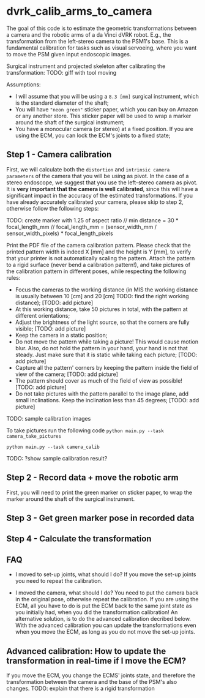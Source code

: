 # dvrk_calib_arms_to_camera
The goal of this code is to estimate the geometric transformations between a camera and the robotic arms of a da Vinci dVRK robot. E.g., the transformation from the left-stereo camera to the PSM1's base. This is a fundamental calibration for tasks such as visual servoeing, where you want to move the PSM given input endoscopic images.

Surgical instrument and projected skeleton after calibrating the transformation:
TODO: giff with tool moving

Assumptions:
- I will assume that you will be using a `8.3 [mm]` surgical instrument, which is the standard diameter of the shaft;
- You will have `"neon green"` sticker paper, which you can buy on Amazon or any another store. This sticker paper will be used to wrap a marker around the shaft of the surgical instrument;
- You have a monocular camera (or stereo) at a fixed position. If you are using the ECM, you can lock the ECM's joints to a fixed state;

## Step 1 - Camera calibration

First, we will calculate both the `distortion` and `intrinsic camera parameters` of the camera that you will be using as pivot. In the case of a stereo endoscope, we suggest that you use the left-stereo camera as pivot. It is **very important that the camera is well calibrated**, since this will have a significant impact in the accuracy of the estimated transformations. If you have already accurately calibrated your camera, please skip to step 2, otherwise follow the following steps:

TODO: create marker with 1.25 of aspect ratio
// min distance = 30 * focal_length_mm
// focal_length_mm = (sensor_width_mm / sensor_width_pixels) * focal_length_pixels

Print the PDF file of the camera calibration pattern. Please check that the printed pattern width is indeed X [mm] and the height is Y [mm], to verify that your printer is not automatically scaling the pattern. Attach the pattern to a rigid surface (never bend a calibration pattern!), and take pictures of the calibration pattern in different poses, while respecting the following rules:
- Focus the cameras to the working distance (in MIS the working distance is usually between 10 [cm] and 20 [cm] TODO: find the right working distance);
  [TODO: add picture]
- At this working distance, take 50 pictures in total, with the pattern at different orientations;
- Adjust the brightness of the light source, so that the corners are fully visible;
  [TODO: add picture]
- Keep the camera in a static position;
- Do not move the pattern while taking a picture! This would cause motion blur. Also, do not hold the pattern in your hand, your hand is not that steady. Just make sure that it is static while taking each picture;
  [TODO: add picture]
- Capture all the pattern' corners by keeping the pattern inside the field of view of the camera;
  [TODO: add picture]
- The pattern should cover as much of the field of view as possible!
  [TODO: add picture]
- Do not take pictures with the pattern parallel to the image plane, add small inclinations. Keep the inclination less than 45 degrees;
  [TODO: add picture]

TODO: sample calibration images

To take pictures run the following code
`python main.py --task camera_take_pictures`

`python main.py --task camera_calib`

TODO: ?show sample calibration result?

## Step 2 - Record data + move the robotic arm

First, you will need to print the green marker on sticker paper, to wrap the marker around the shaft of the surgical instrument. 


## Step 3 - Get green marker pose in recorded data

## Step 4 - Calculate the transformation

## FAQ

- I moved to set-up joints, what should I do?
If you move the set-up joints you need to repeat the calibration.

 - I moved the camera, what should I do?
 You need to put the camera back in the original pose, otherwise repeat the calibration. If you are using the ECM, all you have to do is put the ECM back to the same joint state as you initially had, when you did the transformation calibration! An alternative solution, is to do the advanced calibration decribed below. With the advanced calibration you can update the transformations even when you move the ECM, as long as you do not move the set-up joints.


## Advanced calibration: How to update the transformation in real-time if I move the ECM?

If you move the ECM, you change the ECMS' joints state, and therefore the transformation between the camera and the base of the PSM's also changes.
TODO: explain that there is a rigid transformation